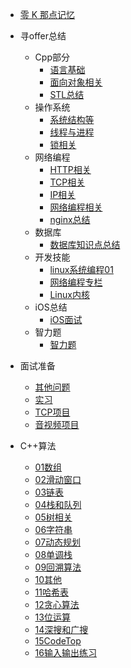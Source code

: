 * [零 K 那点记忆](/README.md)

* 寻offer总结

  * Cpp部分
    * [语言基础](/寻offer总结/Cpp基础/语言基础.md)
    * [面向对象相关](/寻offer总结/Cpp基础/面向对象相关.md)
    * [STL总结](/寻offer总结/Cpp基础/STL总结.md)
  * 操作系统
    * [系统结构等](/寻offer总结/操作系统/系统结构等.md)
    * [线程与进程](/寻offer总结/操作系统/线程与进程.md) 
    * [锁相关](/寻offer总结/操作系统/锁相关.md) 
  * 网络编程
    * [HTTP相关](/寻offer总结/计算机网络/HTTP相关.md) 
    * [TCP相关](/寻offer总结/计算机网络/TCP相关.md) 
    * [IP相关](/寻offer总结/计算机网络/IP相关.md) 
    * [网络编程相关](/寻offer总结/计算机网络/网络编程相关.md) 
    * [nginx总结](/寻offer总结/计算机网络/nginx总结.md) 
  * 数据库
    * [数据库知识点总结](/寻offer总结/数据库/数据库知识点总结.md) 
  * 开发技能
    * [linux系统编程01](/寻offer总结/linux编程/Linux系统编程1.md)
    * [网络编程专栏](/寻offer总结/计算机网络/网络编程专栏学习/网络编程学习笔记.md)
    * [Linux内核](/寻offer总结/linux编程/Linux内核.md)
  * iOS总结
    * [iOS面试](/寻offer总结/iOS总结/iOS面试.md)
  * 智力题
    * [智力题](/寻offer总结/智力题/智力题01.md)

*  面试准备  
    * [其他问题](/寻offer总结/我要进大厂/其他问题.md)
    * [实习](/寻offer总结/我要进大厂/实习.md)
    * [TCP项目](/寻offer总结/我要进大厂/TCP项目.md)
    * [音视频项目](/寻offer总结/我要进大厂/音视频项目.md)

* C++算法
  * [01数组](/算法/我要进大厂/01数组.md)
  * [02滑动窗口](/算法/我要进大厂/02滑动窗口.md)
  * [03链表](/算法/我要进大厂/03链表.md)
  * [04栈和队列](/算法/我要进大厂/04栈和队列.md)
  * [05树相关](/算法/我要进大厂/05树相关.md)
  * [06字符串](/算法/我要进大厂/06字符串.md)
  * [07动态规划](/算法/我要进大厂/07动态规划.md)
  * [08单调栈](/算法/我要进大厂/08单调栈.md)
  * [09回溯算法](/算法/我要进大厂/09回溯算法.md)
  * [10其他](/算法/我要进大厂/10其他.md)
  * [11哈希表](/算法/我要进大厂/11哈希表.md)
  * [12贪心算法](/算法/我要进大厂/12贪心算法.md)
  * [13位运算](/算法/我要进大厂/13位运算.md)
  * [14深搜和广搜](/算法/我要进大厂/14深搜和广搜.md])
  * [15CodeTop](/算法/我要进大厂/15CodeTop.md)
  * [16输入输出练习](/算法/我要进大厂/16输入输出练习.md)






